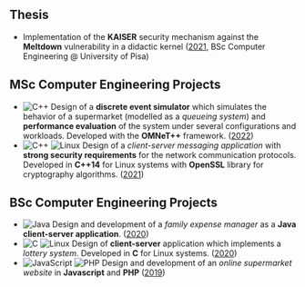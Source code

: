 ## Thesis
- Implementation of the **KAISER** security mechanism against the **Meltdown** vulnerability in a didactic kernel ([2021](https://github.com/RiccardoSagramoni/Tesi-Triennale), BSc Computer Engineering @ University of Pisa)

## MSc Computer Engineering Projects
- ![C++](https://img.shields.io/badge/C++-%2300599C.svg?style=flat-square&logo=c%2B%2B&logoColor=white) Design of a **discrete event simulator** which simulates the behavior of a supermarket (modelled as a *queueing system*) and **performance evaluation** of the system under several configurations and workloads. 
Developed with the **OMNeT++** framework. ([2022](https://github.com/RiccardoSagramoni/PECSN-Supermarket))
- ![C++](https://img.shields.io/badge/C++-%2300599C.svg?style=flat-square&logo=c%2B%2B&logoColor=white) ![Linux](https://img.shields.io/badge/Linux-FCC624?style=flat-square&logo=linux&logoColor=white&&color=darkred) Design of a *client-server messaging application* with **strong security requirements** for the network communication protocols. 
Developed in **C++14** for Linux systems with **OpenSSL** library for cryptography algorithms. ([2021](https://github.com/RiccardoSagramoni/Cybersecurity-Project))

## BSc Computer Engineering Projects
- ![Java](https://img.shields.io/badge/Java-%23ED8B00.svg?style=flat-square&logo=java&logoColor=white) Design and development of a *family expense manager* as a **Java client-server application**. ([2020](https://github.com/RiccardoSagramoni/Gestore-Spese))
- ![C](https://img.shields.io/badge/C-%2300599C.svg?style=flat-square&logo=c&logoColor=white) ![Linux](https://img.shields.io/badge/Linux-FCC624?style=flat-square&logo=linux&logoColor=white&&color=darkred) Design of **client-server** application which implements a *lottery system*. Developed in **C** for Linux systems. ([2020](https://github.com/RiccardoSagramoni/Lotto))
- ![JavaScript](https://img.shields.io/badge/Javascript-%23323330.svg?style=flat-square&logo=javascript&logoColor=%23F7DF1E) ![PHP](https://img.shields.io/badge/PHP-%23777BB4.svg?style=flat-square&logo=php&logoColor=white) Design and development of an *online supermarket website* in **Javascript** and **PHP** ([2019](https://github.com/RiccardoSagramoni/UniMarket))



<!--
[![Hits](https://hits.seeyoufarm.com/api/count/incr/badge.svg?url=https%3A%2F%2Fgithub.com%2FRiccardoSagramoni&count_bg=%23FF0000&title_bg=%23000000&icon=linux.svg&icon_color=%23FEFEFE&title=hits&edge_flat=false)](https://hits.seeyoufarm.com)

**RiccardoSagramoni/RiccardoSagramoni** is a ✨ _special_ ✨ repository because its `README.md` (this file) appears on your GitHub profile.

Here are some ideas to get you started:

- 🔭 I’m currently working on ...
- 🌱 I’m currently learning ...
- 👯 I’m looking to collaborate on ...
- 🤔 I’m looking for help with ...
- 💬 Ask me about ...
- 📫 How to reach me: ...
- 😄 Pronouns: ...
- ⚡ Fun fact: ...
-->

